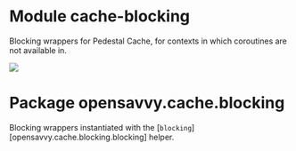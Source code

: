 # Module cache-blocking

Blocking wrappers for Pedestal Cache, for contexts in which coroutines are not available in.

<a href="https://search.maven.org/search?q=g:%22dev.opensavvy.pedestal%22%20AND%20a:%22cache-blocking%22"><img src="https://img.shields.io/maven-central/v/dev.opensavvy.pedestal/cache-blocking.svg?label=Maven%20Central"></a>

# Package opensavvy.cache.blocking

Blocking wrappers instantiated with the [`blocking`][opensavvy.cache.blocking.blocking] helper.
